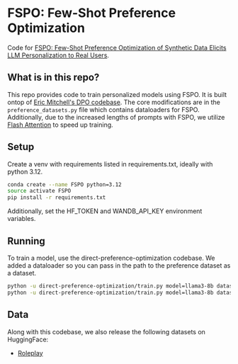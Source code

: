 # FSPO: Few-Shot Preference Optimization

Code for [FSPO: Few-Shot Preference Optimization of Synthetic Data Elicits LLM Personalization to Real Users](https://arxiv.org/abs/). 


## What is in this repo?
This repo provides code to train personalized models using FSPO. It is built ontop of [Eric Mitchell's DPO codebase](https://github.com/eric-mitchell/direct-preference-optimization). The core modifications are in the `preference_datasets.py` file which contains dataloaders for FSPO. Additionally, due to the increased lengths of prompts with FSPO, we utilize [Flash Attention](https://github.com/Dao-AILab/flash-attention) to speed up training. 

## Setup
Create a venv with requirements listed in requirements.txt, ideally with python 3.12.
```bash
conda create --name FSPO python=3.12
source activate FSPO
pip install -r requirements.txt
```
Additionally, set the HF_TOKEN and WANDB_API_KEY environment variables.

## Running
To train a model, use the direct-preference-optimization codebase. We added a dataloader so you can pass in the path to the preference dataset as a dataset. 
```bash
python -u direct-preference-optimization/train.py model=llama3-8b datasets=[PATH_TO_SAMPLED_DATASET.json] n_epochs=1 loss=sft lr=1e-7 exp_name=gemma9b_sft trainer=FSDPTrainer sample_during_eval=false eval_every=1_000_000  do_first_eval=false debug=false wandb.project=rl-hotpotqa-finalize batch_size=8 max_prompt_length=2048 max_length=2048
python -u direct-preference-optimization/train.py model=llama3-8b datasets=[PATH_TO_SAMPLED_DATASET.json] n_epochs=2 loss=ipo lr=1e-7 loss.beta=0.05 exp_name=gemma9b_ipo trainer=FSDPTrainer sample_during_eval=false eval_every=1_000_000  do_first_eval=false debug=false wandb.project=rl-hotpotqa-finalize batch_size=4 max_prompt_length=2048 max_length=2048 model.archive=/PATH_TO_SFT_OUTPUT/LATEST/policy.pt
```
## Data
Along with this codebase, we also release the following datasets on HuggingFace:
- [Roleplay](https://huggingface.co/datasets/sher222/persona-iterative-responses)

<!-- ## BibTeX
```
@misc{hsu2024groundingtryingllmsreinforcement,
      title={Grounding by Trying: LLMs with Reinforcement Learning-Enhanced Retrieval}, 
      author={Sheryl Hsu and Omar Khattab and Chelsea Finn and Archit Sharma},
      year={2024}
}
``` -->